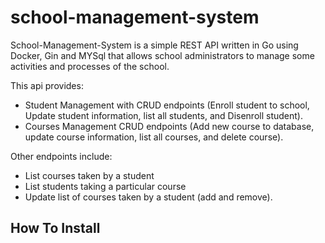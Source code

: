 # school-management-system
School-Management-System is a simple REST API written in Go using Docker, Gin and MYSql that allows school administrators to manage some activities and processes of the school.

This api provides:
- Student Management with CRUD endpoints (Enroll student to school, Update student information, list all students, and Disenroll student).
- Courses Management CRUD endpoints (Add new course to database, update course information, list all courses, and delete course).

Other endpoints include:
- List courses taken by a student 
- List students taking a particular course
- Update list of courses taken by a student (add and remove).

## How To Install
